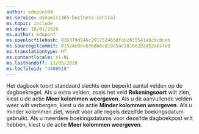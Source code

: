 ```yaml
---
author: edupont04
ms.service: dynamics365-business-central
ms.topic: include
ms.date: 10/01/2020
ms.author: edupont
ms.openlocfilehash: 816379d546c291752465dfab2835541a6c6c0ceb
ms.sourcegitcommit: 01524e0ec6368b6c019c5ac1816e202d52ab1fe0
ms.translationtype: HT
ms.contentlocale: nl-NL
ms.lasthandoff: 11/05/2020
ms.locfileid: "4400618"
---
```

Het dagboek toont standaard slechts een beperkt aantal velden op de dagboekregel. Als u extra velden, zoals het veld **Rekeningsoort** wilt zien, kiest u de actie **Meer kolommen weergeven**. Als u de aanvullende velden weer wilt verbergen, kiest u de actie **Minder kolommen weergeven**. Als u minder kolommen ziet, wordt voor alle regels dezelfde boekingsdatum gebruikt. Als u meerdere boekingsdatums voor dezelfde dagboekpost wilt hebben, kiest u de actie **Meer kolommen weergeven**.
